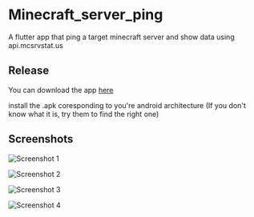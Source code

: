 # Minecraft_server_ping
 A flutter app that ping a target minecraft server and show data using api.mcsrvstat.us

## Release

You can download the app [here](https://github.com/FBanitz/Minecraft_server_ping/tree/master/build/app/outputs/apk/release) 

install the .apk coresponding to you're android architecture (If you don't know what it is, try them to find the right one)

## Screenshots
![Screenshot 1](https://raw.githubusercontent.com/FBanitz/Minecraft_server_ping/master/screenshots/Screenshot_2021-07-07-17-10-58-953_com.example.minecraft_server_ping.jpg)

![Screenshot 2](https://raw.githubusercontent.com/FBanitz/Minecraft_server_ping/master/screenshots/Screenshot_2021-07-07-17-11-46-475_com.example.minecraft_server_ping.jpg)

![Screenshot 3](https://raw.githubusercontent.com/FBanitz/Minecraft_server_ping/master/screenshots/Screenshot_2021-07-07-17-12-17-736_com.example.minecraft_server_ping.jpg)

![Screenshot 4](https://raw.githubusercontent.com/FBanitz/Minecraft_server_ping/master/screenshots/Screenshot_2021-07-07-17-12-56-808_com.example.minecraft_server_ping.jpg)